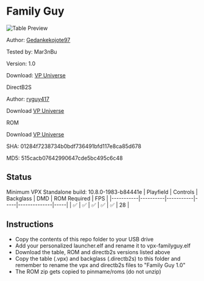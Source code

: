 # Family Guy

![Table Preview](https://github.com/Mar3nBu/vpx-images/blob/main/vpx-familyguy.png)

Author: [Gedankekojote97](https://vpuniverse.com/profile/42203-gedankekojote97/) 

Tested by: Mar3nBu 

Version: 1.0 

Download: [VP Universe](https://vpuniverse.com/files/file/11192-family-guy/?tab=details)

DirectB2S

Author: [ryguy417](https://vpuniverse.com/profile/31096-ryguy417/)

Download [VP Universe](https://vpuniverse.com/files/file/12988-family-guy-stern-2007-b2s-with-full-dmd/)

ROM

Download [VP Universe](https://vpuniverse.com/files/file/3397-family-guy-v120-english-french/)

SHA: 01284f7238734b0bdf736491bfd117e8ca85d678

MD5: 515cacb07642990647cde5bc495c6c48


## Status 

Minimum VPX Standalone build: 10.8.0-1983-b84441e
| Playfield | Controls | Backglass | DMD | ROM Required | FPS | 
|-----------|----------|-----------|-----|--------------|-----|
| :white_check_mark: | :white_check_mark: | :white_check_mark: | :white_check_mark: | :white_check_mark: | 28 |

## Instructions

- Copy the contents of this repo folder to your USB drive
- Add your personalized launcher.elf and rename it to vpx-familyguy.elf
- Download the table, ROM and directb2s versions listed above 
- Copy the table (.vpx) and backglass (.directb2s) to this folder and remember to rename the vpx and directb2s files to "Family Guy 1.0"
- The ROM zip gets copied to pinmame/roms (do not unzip)